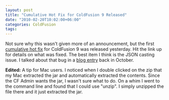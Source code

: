```yaml
---
layout: post
title: "Cumulative Hot Fix for ColdFusion 9 Released"
date: "2010-02-20T10:02:00+06:00"
categories: ColdFusion 
tags: 
---
```


Not sure why this wasn't given more of an announcement, but the first <a href="http://kb2.adobe.com/cps/825/cpsid_82536.html">cumulative hot fix</a> for ColdFusion 9 was released yesterday. Hit the link up for details on what was fixed. The best item I think is the JSON casting issue. I talked about that bug in a <a href="http://www.raymondcamden.com/index.cfm/2009/10/19/ColdFusion-9-JSON-Bug">blog entry</a> back in October.

<b>Edited:</b> A tip for Mac users. I noticed when I double clicked on the zip that my Mac extracted the jar and automatically extracted the contents. Since the CF Admin wants the jar, I wasn't sure what to do. On a whim I went to the command line and found that I could use "unzip". I simply unzipped the file there and it just extracted the jar.